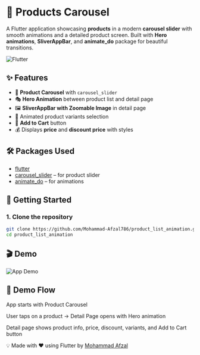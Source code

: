 # 🛒  Products Carousel 

A Flutter application showcasing **products** in a modern **carousel slider** with smooth animations and a detailed product screen. Built with **Hero animations**, **SliverAppBar**, and **animate_do** package for beautiful transitions.

![Flutter](https://img.shields.io/badge/Flutter-Framework-blue?logo=flutter)

## ✨ Features

- 📌 **Product Carousel** with `carousel_slider`  
- 🎭 **Hero Animation** between product list and detail page  
- 🖼 **SliverAppBar with Zoomable Image** in detail page  
- 🎨 Animated product variants selection  
- 🛒 **Add to Cart** button  
- 💰 Displays **price** and **discount price** with styles  



## 🛠 Packages Used

- [flutter](https://flutter.dev)  
- [carousel_slider](https://pub.dev/packages/carousel_slider) – for product slider  
- [animate_do](https://pub.dev/packages/animate_do) – for animations  


## 🚀 Getting Started

### 1. Clone the repository
```bash
git clone https://github.com/Mohammad-Afzal786/product_list_animation.git
cd product_list_animation
```

## 🎬 Demo

![App Demo](assets/demo.gif)

## 📱 Demo Flow

App starts with Product Carousel

User taps on a product → Detail Page opens with Hero animation

Detail page shows product info, price, discount, variants, and Add to Cart button




💡 Made with ❤️ using Flutter by [Mohammad Afzal](https://github.com/Mohammad-Afzal786)